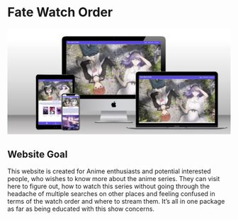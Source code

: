 # Fate Watch Order
![Website Mockup](assets/css/images/readme/Multi-Device-Mockup.png)
## Website Goal
This website is created for Anime enthusiasts	and potential interested people, who wishes to know more about the anime series. They can visit here to figure out, how to watch this series without going through the headache of multiple searches on other places and feeling confused in terms of the watch order and where to stream them. It’s all in one package as far as being educated with this show concerns.